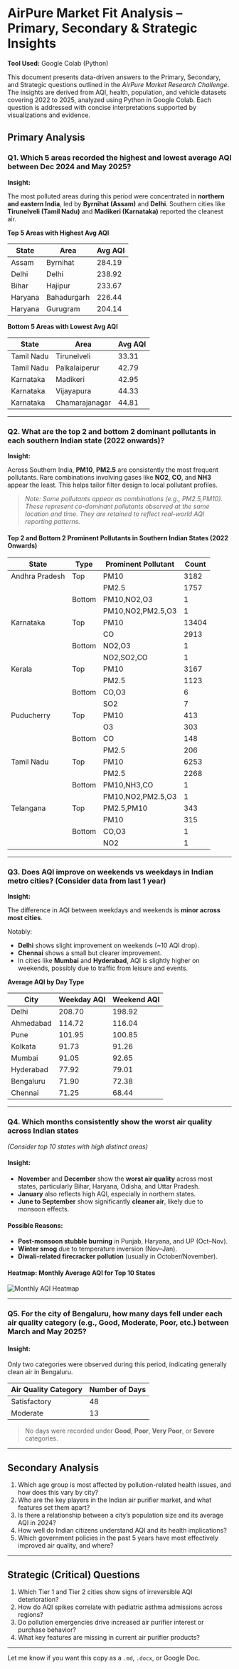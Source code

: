 # **AirPure Market Fit Analysis – Primary, Secondary & Strategic Insights**


**Tool Used:** Google Colab (Python)


This document presents data-driven answers to the Primary, Secondary, and Strategic questions outlined in the *AirPure Market Research Challenge*. The insights are derived from AQI, health, population, and vehicle datasets covering 2022 to 2025, analyzed using Python in Google Colab. Each question is addressed with concise interpretations supported by visualizations and evidence.


## **Primary Analysis**

### **Q1. Which 5 areas recorded the highest and lowest average AQI between Dec 2024 and May 2025?**

**Insight:**

The most polluted areas during this period were concentrated in **northern and eastern India**, led by **Byrnihat (Assam)** and **Delhi**. Southern cities like **Tirunelveli (Tamil Nadu)** and **Madikeri (Karnataka)** reported the cleanest air.


**Top 5 Areas with Highest Avg AQI**

| State   | Area        | Avg AQI |
| ------- | ----------- | ------- |
| Assam   | Byrnihat    | 284.19  |
| Delhi   | Delhi       | 238.92  |
| Bihar   | Hajipur     | 233.67  |
| Haryana | Bahadurgarh | 226.44  |
| Haryana | Gurugram    | 204.14  |


**Bottom 5 Areas with Lowest Avg AQI**

| State      | Area           | Avg AQI |
| ---------- | -------------- | ------- |
| Tamil Nadu | Tirunelveli    | 33.31   |
| Tamil Nadu | Palkalaiperur  | 42.79   |
| Karnataka  | Madikeri       | 42.95   |
| Karnataka  | Vijayapura     | 44.33   |
| Karnataka  | Chamarajanagar | 44.81   |

---


### **Q2. What are the top 2 and bottom 2 dominant pollutants in each southern Indian state (2022 onwards)?**

**Insight:**

Across Southern India, **PM10**, **PM2.5** are consistently the most frequent pollutants. Rare combinations involving gases like **NO2**, **CO**, and **NH3** appear the least. This helps tailor filter design to local pollutant profiles.


> *Note: Some pollutants appear as combinations (e.g., PM2.5,PM10). These represent co-dominant pollutants observed at the same location and time. They are retained to reflect real-world AQI reporting patterns.*

#### Top 2 and Bottom 2 Prominent Pollutants in Southern Indian States (2022 Onwards)

| State         | Type    | Prominent Pollutant     | Count |
|---------------|---------|--------------------------|--------|
| Andhra Pradesh| Top     | PM10                     | 3182   |
|               |         | PM2.5                    | 1757   |
|               | Bottom  | PM10,NO2,O3              | 1      |
|               |         | PM10,NO2,PM2.5,O3        | 1      |
| Karnataka     | Top     | PM10                     | 13404  |
|               |         | CO                       | 2913   |
|               | Bottom  | NO2,O3                   | 1      |
|               |         | NO2,SO2,CO               | 1      |
| Kerala        | Top     | PM10                     | 3167   |
|               |         | PM2.5                    | 1123   |
|               | Bottom  | CO,O3                    | 6      |
|               |         | SO2                      | 7      |
| Puducherry    | Top     | PM10                     | 413    |
|               |         | O3                       | 303    |
|               | Bottom  | CO                       | 148    |
|               |         | PM2.5                    | 206    |
| Tamil Nadu    | Top     | PM10                     | 6253   |
|               |         | PM2.5                    | 2268   |
|               | Bottom  | PM10,NH3,CO              | 1      |
|               |         | PM10,NO2,PM2.5,O3        | 1      |
| Telangana     | Top     | PM2.5,PM10               | 343    |
|               |         | PM10                     | 315    |
|               | Bottom  | CO,O3                    | 1      |
|               |         | NO2                      | 1      |

---

### **Q3. Does AQI improve on weekends vs weekdays in Indian metro cities? (Consider data from last 1 year)**


**Insight:**

The difference in AQI between weekdays and weekends is **minor across most cities**. 

Notably:

* **Delhi** shows slight improvement on weekends (\~10 AQI drop).
* **Chennai** shows a small but clearer improvement.
* In cities like **Mumbai** and **Hyderabad**, AQI is slightly higher on weekends, possibly due to traffic from leisure and events.


**Average AQI by Day Type**

| City      | Weekday AQI | Weekend AQI |
| --------- | ----------- | ----------- |
| Delhi     | 208.70      | 198.92      |
| Ahmedabad | 114.72      | 116.04      |
| Pune      | 101.95      | 100.85      |
| Kolkata   | 91.73       | 91.26       |
| Mumbai    | 91.05       | 92.65       |
| Hyderabad | 77.92       | 79.01       |
| Bengaluru | 71.90       | 72.38       |
| Chennai   | 71.25       | 68.44       |


---
### Q4. Which months consistently show the worst air quality across Indian states
*(Consider top 10 states with high distinct areas)*  


#### Insight:
- **November** and **December** show the **worst air quality** across most states, particularly Bihar, Haryana, Odisha, and Uttar Pradesh.
- **January** also reflects high AQI, especially in northern states.
- **June to September** show significantly **cleaner air**, likely due to monsoon effects.

#### Possible Reasons:
- **Post-monsoon stubble burning** in Punjab, Haryana, and UP (Oct–Nov).
- **Winter smog** due to temperature inversion (Nov–Jan).
- **Diwali-related firecracker pollution** (usually in October/November).

#### Heatmap: Monthly Average AQI for Top 10 States  
![Monthly AQI Heatmap](https://github.com/Chakradhar-M/data-projects/blob/main/airpure_challenge/images/4Q_Heatmap_AQI_Month_City.png?raw=true)


---

### Q5. For the city of Bengaluru, how many days fell under each air quality category (e.g., Good, Moderate, Poor, etc.) between March and May 2025?

#### Insight:
Only two categories were observed during this period, indicating generally clean air in Bengaluru.

| Air Quality Category | Number of Days |
|----------------------|----------------|
| Satisfactory         | 48             |
| Moderate             | 13             |

> No days were recorded under **Good**, **Poor**, **Very Poor**, or **Severe** categories.

---
## **Secondary Analysis**

1. Which age group is most affected by pollution-related health issues, and how does this vary by city?
2. Who are the key players in the Indian air purifier market, and what features set them apart?
3. Is there a relationship between a city’s population size and its average AQI in 2024?
4. How well do Indian citizens understand AQI and its health implications?
5. Which government policies in the past 5 years have most effectively improved air quality, and where?

---

## **Strategic (Critical) Questions**

1. Which Tier 1 and Tier 2 cities show signs of irreversible AQI deterioration?
2. How do AQI spikes correlate with pediatric asthma admissions across regions?
3. Do pollution emergencies drive increased air purifier interest or purchase behavior?
4. What key features are missing in current air purifier products?

---

Let me know if you want this copy as a `.md`, `.docx`, or Google Doc.


